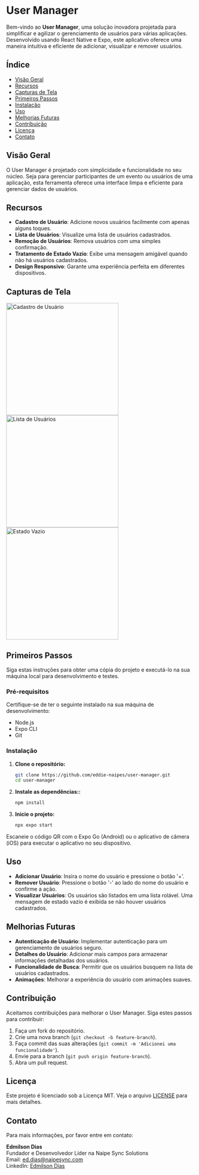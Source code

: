 # User Manager

Bem-vindo ao **User Manager**, uma solução inovadora projetada para simplificar e agilizar o gerenciamento de usuários para várias aplicações. Desenvolvido usando React Native e Expo, este aplicativo oferece uma maneira intuitiva e eficiente de adicionar, visualizar e remover usuários.

## Índice

- [Visão Geral](#visão-geral)
- [Recursos](#recursos)
- [Capturas de Tela](#capturas-de-tela)
- [Primeiros Passos](#primeiros-passos)
- [Instalação](#instalação)
- [Uso](#uso)
- [Melhorias Futuras](#melhorias-futuras)
- [Contribuição](#contribuição)
- [Licença](#licença)
- [Contato](#contato)

## Visão Geral

O User Manager é projetado com simplicidade e funcionalidade no seu núcleo. Seja para gerenciar participantes de um evento ou usuários de uma aplicação, esta ferramenta oferece uma interface limpa e eficiente para gerenciar dados de usuários.

## Recursos

- **Cadastro de Usuário**: Adicione novos usuários facilmente com apenas alguns toques.
- **Lista de Usuários**: Visualize uma lista de usuários cadastrados.
- **Remoção de Usuários**: Remova usuários com uma simples confirmação.
- **Tratamento de Estado Vazio**: Exibe uma mensagem amigável quando não há usuários cadastrados.
- **Design Responsivo**: Garante uma experiência perfeita em diferentes dispositivos.

## Capturas de Tela

<img src="./assets/screenshots/user-registration.png" alt="Cadastro de Usuário" width="300"/>
<img src="./assets/screenshots/user-list.png" alt="Lista de Usuários" width="300"/>
<img src="./assets/screenshots/empty-state.png" alt="Estado Vazio" width="300"/>


## Primeiros Passos

Siga estas instruções para obter uma cópia do projeto e executá-lo na sua máquina local para desenvolvimento e testes.

### Pré-requisitos

Certifique-se de ter o seguinte instalado na sua máquina de desenvolvimento:

- Node.js
- Expo CLI
- Git

### Instalação

1. **Clone o repositório:**
   ```bash
   git clone https://github.com/eddie-naipes/user-manager.git
   cd user-manager

2. **Instale as dependências::**
   ```bash
   npm install

3. **Inicie o projeto:**
   ```bash
   npx expo start

Escaneie o código QR com o Expo Go (Android) ou o aplicativo de câmera (iOS) para executar o aplicativo no seu dispositivo.

 ## Uso

- **Adicionar Usuário**: Insira o nome do usuário e pressione o botão '+'.
- **Remover Usuário**: Pressione o botão '-' ao lado do nome do usuário e confirme a ação.
- **Visualizar Usuários**: Os usuários são listados em uma lista rolável. Uma mensagem de estado vazio é exibida se não houver usuários cadastrados.

## Melhorias Futuras

- **Autenticação de Usuário**: Implementar autenticação para um gerenciamento de usuários seguro.
- **Detalhes do Usuário**: Adicionar mais campos para armazenar informações detalhadas dos usuários.
- **Funcionalidade de Busca**: Permitir que os usuários busquem na lista de usuários cadastrados.
- **Animações**: Melhorar a experiência do usuário com animações suaves.

## Contribuição

Aceitamos contribuições para melhorar o User Manager. Siga estes passos para contribuir:

1. Faça um fork do repositório.
2. Crie uma nova branch (`git checkout -b feature-branch`).
3. Faça commit das suas alterações (`git commit -m 'Adicionei uma funcionalidade'`).
4. Envie para a branch (`git push origin feature-branch`).
5. Abra um pull request.

## Licença

Este projeto é licenciado sob a Licença MIT. Veja o arquivo [LICENSE](LICENSE) para mais detalhes.

## Contato

Para mais informações, por favor entre em contato:

**Edmilson Dias**  
Fundador e Desenvolvedor Líder na Naipe Sync Solutions  
Email: ed.dias@naipesync.com  
LinkedIn: [Edmilson Dias](https://www.linkedin.com/in/edmilsondiass/)

